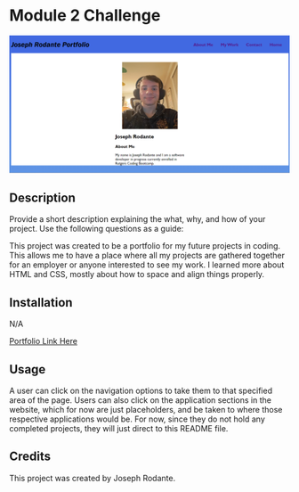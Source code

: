 # Module 2 Challenge

![Screenshot](./images/portfolio-screenshot.png)

## Description

Provide a short description explaining the what, why, and how of your project. Use the following questions as a guide:

This project was created to be a portfolio for my future projects in coding. 
This allows me to have a place where all my projects are gathered together for an employer or anyone interested to see my work.
I learned more about HTML and CSS, mostly about how to space and align things properly. 

## Installation

N/A

[Portfolio Link Here](https://joeyrodo.github.io/Module-2-Challenge/)

## Usage

A user can click on the navigation options to take them to that specified area of the page. Users can also click on the application sections in the website, which for now are just placeholders, and be taken to where those respective applications would be. For now, since they do not hold any completed projects, they will just direct to this README file.

## Credits

This project was created by Joseph Rodante.

